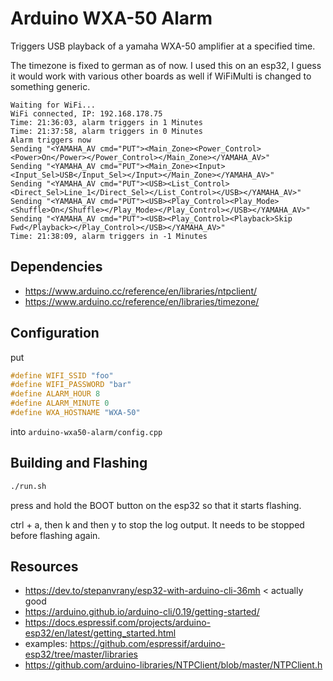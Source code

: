 # Arduino WXA-50 Alarm

Triggers USB playback of a yamaha WXA-50 amplifier at a specified time.

The timezone is fixed to german as of now. I used this on an esp32, I guess it would work with
various other boards as well if WiFiMulti is changed to something generic.

```
Waiting for WiFi...
WiFi connected, IP: 192.168.178.75
Time: 21:36:03, alarm triggers in 1 Minutes
Time: 21:37:58, alarm triggers in 0 Minutes
Alarm triggers now
Sending "<YAMAHA_AV cmd="PUT"><Main_Zone><Power_Control><Power>On</Power></Power_Control></Main_Zone></YAMAHA_AV>"
Sending "<YAMAHA_AV cmd="PUT"><Main_Zone><Input><Input_Sel>USB</Input_Sel></Input></Main_Zone></YAMAHA_AV>"
Sending "<YAMAHA_AV cmd="PUT"><USB><List_Control><Direct_Sel>Line_1</Direct_Sel></List_Control></USB></YAMAHA_AV>"
Sending "<YAMAHA_AV cmd="PUT"><USB><Play_Control><Play_Mode><Shuffle>On</Shuffle></Play_Mode></Play_Control></USB></YAMAHA_AV>"
Sending "<YAMAHA_AV cmd="PUT"><USB><Play_Control><Playback>Skip Fwd</Playback></Play_Control></USB></YAMAHA_AV>"
Time: 21:38:09, alarm triggers in -1 Minutes
```

## Dependencies

- https://www.arduino.cc/reference/en/libraries/ntpclient/
- https://www.arduino.cc/reference/en/libraries/timezone/

## Configuration

put

```cpp
#define WIFI_SSID "foo"
#define WIFI_PASSWORD "bar"
#define ALARM_HOUR 8
#define ALARM_MINUTE 0
#define WXA_HOSTNAME "WXA-50"
```

into `arduino-wxa50-alarm/config.cpp`

## Building and Flashing

```bash
./run.sh
```

press and hold the BOOT button on the esp32 so that it starts flashing.

ctrl + a, then k and then y to stop the log output. It needs to be stopped before flashing again.

## Resources

- https://dev.to/stepanvrany/esp32-with-arduino-cli-36mh < actually good
- https://arduino.github.io/arduino-cli/0.19/getting-started/
- https://docs.espressif.com/projects/arduino-esp32/en/latest/getting_started.html
- examples: https://github.com/espressif/arduino-esp32/tree/master/libraries
- https://github.com/arduino-libraries/NTPClient/blob/master/NTPClient.h
